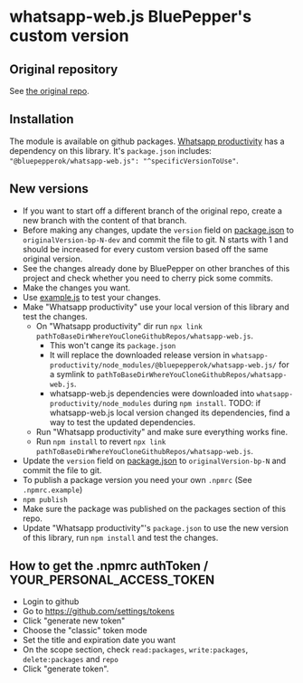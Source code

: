 # whatsapp-web.js BluePepper's custom version

## Original repository

See [the original repo](https://github.com/pedroslopez/whatsapp-web.js).

## Installation

The module is available on github packages.
[Whatsapp productivity](https://github.com/bluepepperok/whatsapp-productivity) has a dependency on this library. It's `package.json` includes: `"@bluepepperok/whatsapp-web.js": "^specificVersionToUse"`.

## New versions
- If you want to start off a different branch of the original repo, create a new branch with the content of that branch.
- Before making any changes, update the `version` field on [package.json](package.json) to `originalVersion-bp-N-dev` and commit the file to git. N starts with 1 and should be increased for every custom version based off the same original version.  
- See the changes already done by BluePepper on other branches of this project and check whether you need to cherry pick some commits.
- Make the changes you want.
- Use [example.js](example.js) to test your changes.
- Make "Whatsapp productivity" use your local version of this library and test the changes.
  - On "Whatsapp productivity" dir run `npx link pathToBaseDirWhereYouCloneGithubRepos/whatsapp-web.js`. 
    - This won't cange its `package.json`
    - It will replace the downloaded release version in `whatsapp-productivity/node_modules/@bluepepperok/whatsapp-web.js/` for a symlink to `pathToBaseDirWhereYouCloneGithubRepos/whatsapp-web.js`.
    - whatsapp-web.js dependencies were downloaded into `whatsapp-productivity/node_modules` during `npm install`. TODO: if whatsapp-web.js local version changed its dependencies, find a way to test the updated dependencies.
  - Run "Whatsapp productivity" and make sure everything works fine.
  - Run `npm install` to revert `npx link pathToBaseDirWhereYouCloneGithubRepos/whatsapp-web.js`.
- Update the `version` field on [package.json](package.json) to `originalVersion-bp-N` and commit the file to git.
- To publish a package version you need your own `.npmrc` (See `.npmrc.example`)
- `npm publish`
- Make sure the package was published on the packages section of this repo.
- Update "Whatsapp productivity"'s `package.json` to use the new version of this library, run `npm install` and test the changes.


## How to get the .npmrc authToken / YOUR_PERSONAL_ACCESS_TOKEN
- Login to github
- Go to https://github.com/settings/tokens
- Click "generate new token"
- Choose the "classic" token mode
- Set the title and expiration date you want
- On the scope section, check `read:packages`, `write:packages`, `delete:packages` and `repo` 
- Click "generate token".
